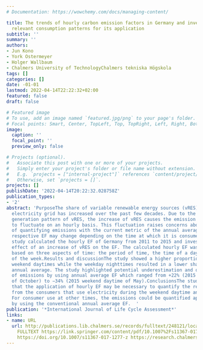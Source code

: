 ```yaml
---
# Documentation: https://wowchemy.com/docs/managing-content/

title: The trends of hourly carbon emission factors in Germany and investigation on
  relevant consumption patterns for its application
subtitle: ''
summary: ''
authors:
- Jun Kono
- York Ostermeyer
- Holger Wallbaum
- Chalmers University of TechnologyChalmers tekniska Högskola
tags: []
categories: []
date: -01-01
lastmod: 2022-04-14T22:22:32+02:00
featured: false
draft: false

# Featured image
# To use, add an image named `featured.jpg/png` to your page's folder.
# Focal points: Smart, Center, TopLeft, Top, TopRight, Left, Right, BottomLeft, Bottom, BottomRight.
image:
  caption: ''
  focal_point: ''
  preview_only: false

# Projects (optional).
#   Associate this post with one or more of your projects.
#   Simply enter your project's folder or file name without extension.
#   E.g. `projects = ["internal-project"]` references `content/project/deep-learning/index.md`.
#   Otherwise, set `projects = []`.
projects: []
publishDate: '2022-04-14T20:22:32.028758Z'
publication_types:
- '2'
abstract: 'PurposeThe share of variable renewable energy sources (vRES) in the German
  electricity grid has increased over the past few decades. Due to the nature of the
  generation pattern of vRES, the increase of vRES causes the emission factor (EF)
  to fluctuate on an hourly basis. This fluctuation raises concerns about the accuracy
  of quantifying emissions with the current metric of the annual average EF as the
  respective EF may change depending on the time at which it is consumed.MethodsThe
  study calculated the hourly EF of Germany from 2011 to 2015 and investigated the
  effect of an increase of vRES on the EF. The calculated hourly EF was clustered
  based on three aspects of time: the period of time, the time of a day, and the day
  of the week.Results and discussionThe study showed a higher proportion of vRES on
  weekend daytimes while the weekday nighttimes resulted in a lower share than the
  annual average. The study highlighted potential underestimation and overestimation
  of emissions by using annual average EF which ranged from +22% (2015 weekday nighttime
  of October) to −34% (2015 weekend daytime of May).ConclusionsThe study suggested
  that the application of hourly EF may be necessary to quantify the respective emission
  from the consumers that use electricity during the weekend daytime and weekend nighttime.
  For consumer use at other times, the emissions could be quantified appropriately
  by using the conventional annual average EF.  '
publication: '*International Journal of Life Cycle Assessment*'
links:
- name: URL
  url: http://publications.lib.chalmers.se/records/fulltext/248121/local_248121.pdf
    FULLTEXT https://link.springer.com/content/pdf/10.1007%2Fs11367-017-1277-z.pdf
    https://doi.org/10.1007/s11367-017-1277-z https://research.chalmers.se/publication/248121
---
```

